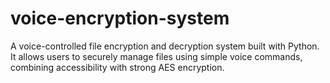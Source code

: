 # voice-encryption-system
A voice-controlled file encryption and decryption system built with Python. It allows users to securely manage files using simple voice commands, combining accessibility with strong AES encryption.
